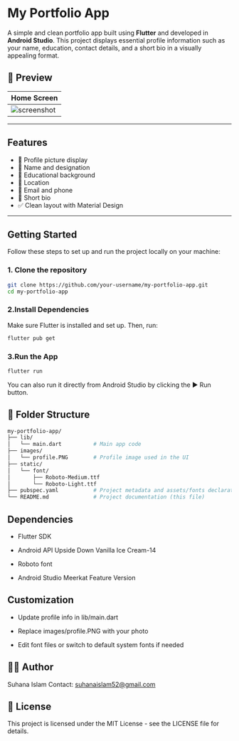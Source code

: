 # My Portfolio App

A simple and clean portfolio app built using **Flutter** and developed in **Android Studio**. This project displays essential profile information such as your name, education, contact details, and a short bio in a visually appealing format.

## 📱 Preview


| Home Screen |
|-------------|
| ![screenshot](screenshots/home.png) |

---

##  Features

- 📸 Profile picture display
- 👤 Name and designation
- 🏫 Educational background
- 📍 Location
- 📧 Email and phone
- 📝 Short bio
- ✅ Clean layout with Material Design

---

##  Getting Started

Follow these steps to set up and run the project locally on your machine:

### 1. **Clone the repository**
```bash
git clone https://github.com/your-username/my-portfolio-app.git
cd my-portfolio-app
```
### 2.**Install Dependencies**
Make sure Flutter is installed and set up. Then, run:
```bash
flutter pub get
```
### 3.**Run the App**
```bash
flutter run
```
You can also run it directly from Android Studio by clicking the ▶️ Run button.

## 📂 Folder Structure
```bash
my-portfolio-app/
├── lib/
│   └── main.dart          # Main app code
├── images/
│   └── profile.PNG        # Profile image used in the UI
├── static/
│   └── font/
│       ├── Roboto-Medium.ttf
│       └── Roboto-Light.ttf
├── pubspec.yaml           # Project metadata and assets/fonts declaration
└── README.md              # Project documentation (this file)
```
## Dependencies
- Flutter SDK

- Android API Upside Down Vanilla Ice Cream-14

- Roboto font

- Android Studio Meerkat Feature Version

## Customization
- Update profile info in lib/main.dart

- Replace images/profile.PNG with your photo

- Edit font files or switch to default system fonts if needed

## 🧑‍💻 Author
Suhana Islam
Contact: suhanaislam52@gmail.com

## 📄 License
This project is licensed under the MIT License - see the LICENSE file for details.

